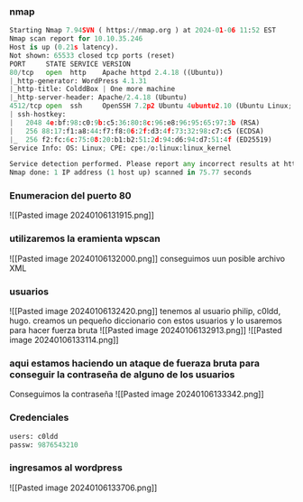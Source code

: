 ### nmap
```python
Starting Nmap 7.94SVN ( https://nmap.org ) at 2024-01-06 11:52 EST
Nmap scan report for 10.10.35.246
Host is up (0.21s latency).
Not shown: 65533 closed tcp ports (reset)
PORT     STATE SERVICE VERSION
80/tcp   open  http    Apache httpd 2.4.18 ((Ubuntu))
|_http-generator: WordPress 4.1.31
|_http-title: ColddBox | One more machine
|_http-server-header: Apache/2.4.18 (Ubuntu)
4512/tcp open  ssh     OpenSSH 7.2p2 Ubuntu 4ubuntu2.10 (Ubuntu Linux; protocol 2.0)
| ssh-hostkey: 
|   2048 4e:bf:98:c0:9b:c5:36:80:8c:96:e8:96:95:65:97:3b (RSA)
|   256 88:17:f1:a8:44:f7:f8:06:2f:d3:4f:73:32:98:c7:c5 (ECDSA)
|_  256 f2:fc:6c:75:08:20:b1:b2:51:2d:94:d6:94:d7:51:4f (ED25519)
Service Info: OS: Linux; CPE: cpe:/o:linux:linux_kernel

Service detection performed. Please report any incorrect results at https://nmap.org/submit/ .
Nmap done: 1 IP address (1 host up) scanned in 75.77 seconds
```
### Enumeracion del puerto 80
![[Pasted image 20240106131915.png]]

### utilizaremos la eramienta wpscan
![[Pasted image 20240106132000.png]]
conseguimos uun posible archivo XML
### usuarios
![[Pasted image 20240106132420.png]]
tenemos al usuario philip, c0ldd, hugo. creamos un pequeño diccionario con estos usuarios y lo usaremos para hacer fuerza bruta
![[Pasted image 20240106132913.png]]
![[Pasted image 20240106133114.png]]
### aqui estamos haciendo un ataque de fueraza bruta para conseguir la contraseña de alguno de los usuarios 
Conseguimos la contraseña
![[Pasted image 20240106133342.png]]
### Credenciales
```python
users: c0ldd
passw: 9876543210
```
### ingresamos al wordpress
![[Pasted image 20240106133706.png]]